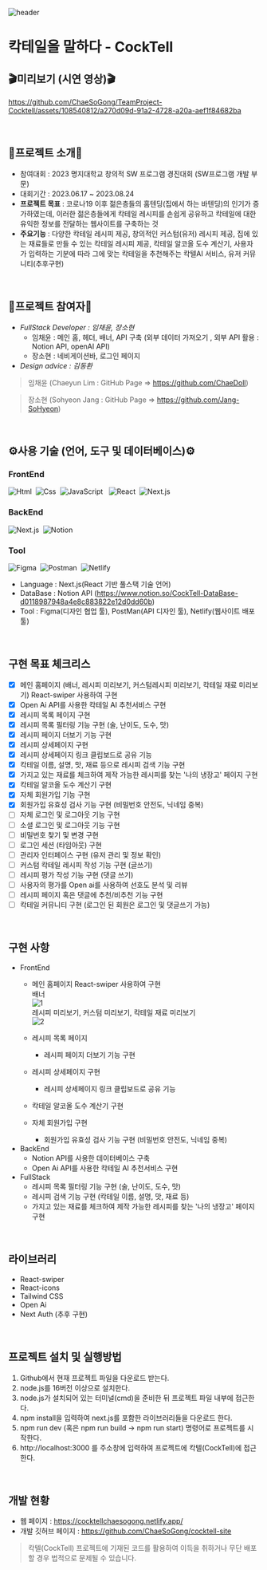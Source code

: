 ![header](https://capsule-render.vercel.app/api?type=transparent&height=300&section=header&text=Cocktell🍸&fontSize=90&fontColor=00994B)  

# 칵테일을 말하다 - CockTell  
## 🎬미리보기 (시연 영상)🎬

<!-- 칵텔 시연 영상 (배속, 저화질) -->  
https://github.com/ChaeSoGong/TeamProject-Cocktell/assets/108540812/a270d09d-91a2-4728-a20a-aef1f84682ba  

<br>  

## 📄프로젝트 소개📄
- 참여대회 : 2023 명지대학교 창의적 SW 프로그램 경진대회 (SW프로그램 개발 부문)
- 대회기간 : 2023.06.17 ~ 2023.08.24
- **프로젝트 목표** : 코로나19 이후 젊은층들의 홈텐딩(집에서 하는 바텐딩)의 인기가 증가하였는데,
  이러한 젊은층들에게 칵테일 레시피를 손쉽게 공유하고 칵테일에 대한 유익한 정보를 전달하는 웹사이트를 구축하는 것 
- **주요기능** : 다양한 칵테일 레시피 제공, 창의적인 커스텀(유저) 레시피 제공, 집에 있는 재료들로 만들 수 있는 칵테일 레시피 제공,
  칵테일 알코올 도수 계산기, 사용자가 입력하는 기분에 따라 그에 맞는 칵테일을 추천해주는 칵텔AI 서비스, 유저 커뮤니티(추후구현) 

<br>  

## 👥프로젝트 참여자👥
- *FullStack Developer : 임채윤, 장소현*
  - 임채윤 : 메인 홈, 헤더, 배너, API 구축 (외부 데이터 가져오기 , 외부 API 활용 : Notion API, openAI API)
  - 장소현 : 네비게이션바, 로그인 페이지
- *Design advice : 김동환*

> 임채윤 (Chaeyun Lim : GitHub Page => https://github.com/ChaeDoll)

> 장소현 (Sohyeon Jang : GitHub Page => https://github.com/Jang-SoHyeon)  

<br>

## ⚙사용 기술 (언어, 도구 및 데이터베이스)⚙
### FrontEnd
<img alt="Html" src ="https://img.shields.io/badge/HTML5-E34F26.svg?&style=for-the-badge&logo=HTML5&logoColor=white"/> &nbsp;<img alt="Css" src ="https://img.shields.io/badge/CSS3-1572B6.svg?&style=for-the-badge&logo=CSS3&logoColor=white"/> &nbsp;<img alt="JavaScript" src ="https://img.shields.io/badge/JavaScriipt-F7DF1E.svg?&style=for-the-badge&logo=JavaScript&logoColor=black"/> &nbsp;
<img alt="React" src ="https://img.shields.io/badge/React-61DAFB.svg?&style=for-the-badge&logo=React&logoColor=black"/> &nbsp;<img alt="Next.js" src ="https://img.shields.io/badge/Next.js-000000.svg?&style=for-the-badge&logo=Next.js&logoColor=white"/>  

### BackEnd  
<img alt="Next.js" src ="https://img.shields.io/badge/Next.js-000000.svg?&style=for-the-badge&logo=Next.js&logoColor=white"/> &nbsp;<img alt="Notion" src ="https://img.shields.io/badge/Notion-000000.svg?&style=for-the-badge&logo=Notion&logoColor=white"/>  

### Tool
<img alt="Figma" src ="https://img.shields.io/badge/Figma-F24E1E.svg?&style=for-the-badge&logo=Figma&logoColor=white"/> &nbsp;<img alt="Postman" src ="https://img.shields.io/badge/Postman-FF6C37.svg?&style=for-the-badge&logo=Postman&logoColor=white"/> &nbsp;<img alt="Netlify" src ="https://img.shields.io/badge/Netlify-00C7B7.svg?&style=for-the-badge&logo=Netlify&logoColor=white"/>

- Language : Next.js(React 기반 풀스택 기술 언어)
- DataBase : Notion API (https://www.notion.so/CockTell-DataBase-d0118987948a4e8c883822e12d0dd60b)
- Tool : Figma(디자인 협업 툴), PostMan(API 디자인 툴), Netlify(웹사이트 배포 툴)

<br>

## 구현 목표 체크리스
- [x] 메인 홈페이지 (배너, 레시피 미리보기, 커스텀레시피 미리보기, 칵테일 재료 미리보기) React-swiper 사용하여 구현
- [x] Open Ai API를 사용한 칵테일 AI 추천서비스 구현
- [x] 레시피 목록 페이지 구현
- [x] 레시피 목록 필터링 기능 구현 (술, 난이도, 도수, 맛)
- [x] 레시피 페이지 더보기 기능 구현
- [x] 레시피 상세페이지 구현
- [x] 레시피 상세페이지 링크 클립보드로 공유 기능
- [x] 칵테일 이름, 설명, 맛, 재료 등으로 레시피 검색 기능 구현
- [x] 가지고 있는 재료를 체크하여 제작 가능한 레시피를 찾는 '나의 냉장고' 페이지 구현 
- [x] 칵테일 알코올 도수 계산기 구현
- [x] 자체 회원가입 기능 구현
- [x] 회원가입 유효성 검사 기능 구현 (비밀번호 안전도, 닉네임 중복) 
- [ ] 자체 로그인 및 로그아웃 기능 구현
- [ ] 소셜 로그인 및 로그아웃 기능 구현
- [ ] 비밀번호 찾기 및 변경 구현
- [ ] 로그인 세션 (타임아웃) 구현
- [ ] 관리자 인터페이스 구현 (유저 관리 및 정보 확인)
- [ ] 커스텀 칵테일 레시피 작성 기능 구현 (글쓰기)
- [ ] 레시피 평가 작성 기능 구현 (댓글 쓰기)
- [ ] 사용자의 평가를 Open ai를 사용하여 선호도 분석 및 리뷰
- [ ] 레시피 페이지 혹은 댓글에 추천/비추천 기능 구현
- [ ] 칵테일 커뮤니티 구현 (로그인 된 회원은 로그인 및 댓글쓰기 가능) 

<br>

## 구현 사항
- FrontEnd
  - 메인 홈페이지 React-swiper 사용하여 구현  
    배너  
    ![1](https://github.com/ChaeSoGong/TeamProject-Cocktell/assets/108540812/3a3b62f1-dfd8-42dc-8ffc-61690c372156)  
    레시피 미리보기, 커스텀 미리보기, 칵테일 재료 미리보기  
    ![2](https://github.com/ChaeSoGong/TeamProject-Cocktell/assets/108540812/f7fd3a1d-cfcf-473c-94e4-74f5ffd7f265)  

  - 레시피 목록 페이지
    - 레시피 페이지 더보기 기능 구현
  - 레시피 상세페이지 구현
    - 레시피 상세페이지 링크 클립보드로 공유 기능
  - 칵테일 알코올 도수 계산기 구현
  - 자체 회원가입 구현
    - 회원가입 유효성 검사 기능 구현 (비밀번호 안전도, 닉네임 중복) 
- BackEnd
  - Notion API를 사용한 데이터베이스 구축
  - Open Ai API를 사용한 칵테일 AI 추천서비스 구현
- FullStack
  - 레시피 목록 필터링 기능 구현 (술, 난이도, 도수, 맛)
  - 레시피 검색 기능 구현 (칵테일 이름, 설명, 맛, 재료 등)
  - 가지고 있는 재료를 체크하여 제작 가능한 레시피를 찾는 '나의 냉장고' 페이지 구현 
  
<br>

## 라이브러리
- React-swiper
- React-icons
- Tailwind CSS
- Open Ai
- Next Auth (추후 구현)

<br>

## 프로젝트 설치 및 실행방법
1. Github에서 현재 프로젝트 파일을 다운로드 받는다.
2. node.js를 16버전 이상으로 설치한다.
3. node.js가 설치되어 있는 터미널(cmd)을 준비한 뒤 프로젝트 파일 내부에 접근한다.
4. npm install을 입력하여 next.js를 포함한 라이브러리들을 다운로드 한다.
5. npm run dev (혹은 npm run build -> npm run start) 명령어로 프로젝트를 시작한다.
6. http://localhost:3000 를 주소창에 입력하여 프로젝트에 칵텔(CockTell)에 접근한다.

<br>

## 개발 현황
- 웹 페이지 : https://cocktellchaesogong.netlify.app/
- 개발 깃허브 페이지 : https://github.com/ChaeSoGong/cocktell-site

> 칵텔(CockTell) 프로젝트에 기재된 코드를 활용하여 이득을 취하거나 무단 배포할 경우 법적으로 문제될 수 있습니다.
